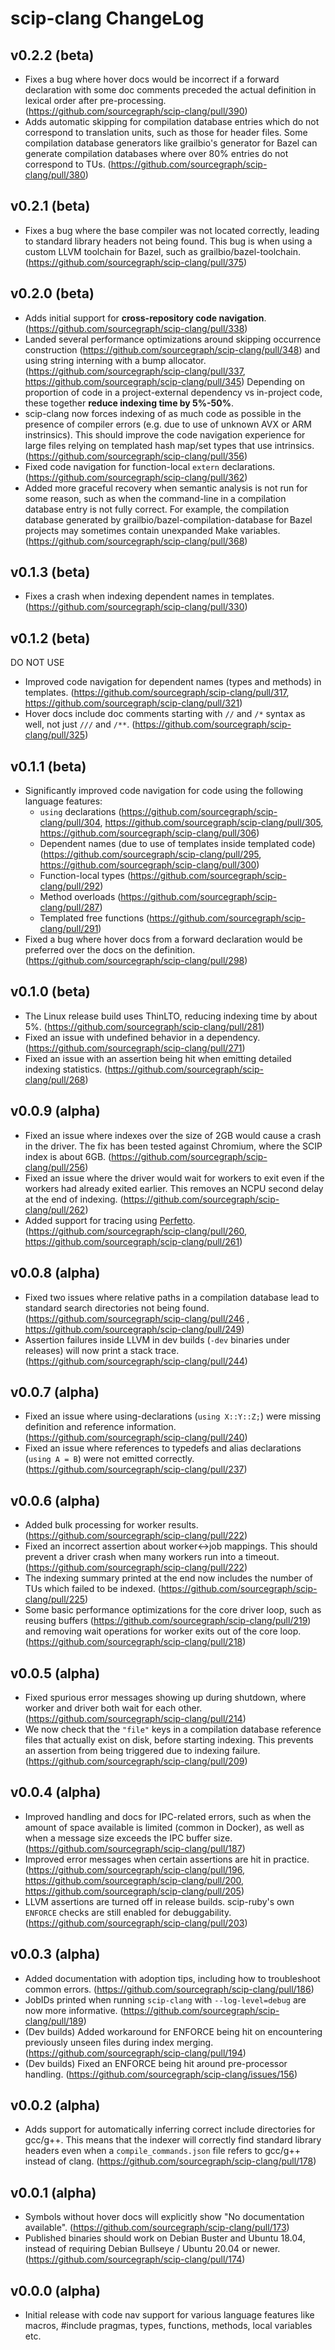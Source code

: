 # scip-clang ChangeLog

## v0.2.2 (beta)

- Fixes a bug where hover docs would be incorrect if a forward
  declaration with some doc comments preceded the actual definition
  in lexical order after pre-processing.
  (https://github.com/sourcegraph/scip-clang/pull/390)
- Adds automatic skipping for compilation database entries which
  do not correspond to translation units, such as those for header files.
  Some compilation database generators like grailbio's generator
  for Bazel can generate compilation databases where over 80% entries
  do not correspond to TUs.
  (https://github.com/sourcegraph/scip-clang/pull/380)

## v0.2.1 (beta)

- Fixes a bug where the base compiler was not located correctly,
  leading to standard library headers not being found.
  This bug is when using a custom LLVM toolchain for Bazel,
  such as grailbio/bazel-toolchain.
  (https://github.com/sourcegraph/scip-clang/pull/375)

## v0.2.0 (beta)

- Adds initial support for **cross-repository code navigation**.
  (https://github.com/sourcegraph/scip-clang/pull/338)
- Landed several performance optimizations around
  skipping occurrence construction (https://github.com/sourcegraph/scip-clang/pull/348)
  and using string interning with a bump allocator.
  (https://github.com/sourcegraph/scip-clang/pull/337,
  https://github.com/sourcegraph/scip-clang/pull/345)
  Depending on proportion of code in a project-external dependency
  vs in-project code, these together **reduce indexing time by 5%-50%**.
- scip-clang now forces indexing of as much code as possible
  in the presence of compiler errors (e.g. due to use
  of unknown AVX or ARM instrinsics). This should improve
  the code navigation experience for large files relying on
  templated hash map/set types that use intrinsics.
  (https://github.com/sourcegraph/scip-clang/pull/356)
- Fixed code navigation for function-local `extern` declarations.
  (https://github.com/sourcegraph/scip-clang/pull/362)
- Added more graceful recovery when semantic analysis is
  not run for some reason, such as when the command-line in
  a compilation database entry is not fully correct.
  For example, the compilation database
  generated by grailbio/bazel-compilation-database
  for Bazel projects may sometimes contain unexpanded Make variables.
  (https://github.com/sourcegraph/scip-clang/pull/368)

## v0.1.3 (beta)

- Fixes a crash when indexing dependent names in templates.
  (https://github.com/sourcegraph/scip-clang/pull/330)

## v0.1.2 (beta)

DO NOT USE

- Improved code navigation for dependent names (types and methods)
  in templates.
  (https://github.com/sourcegraph/scip-clang/pull/317,
   https://github.com/sourcegraph/scip-clang/pull/321)
- Hover docs include doc comments starting with `//` and `/*`
  syntax as well, not just `///` and `/**`.
  (https://github.com/sourcegraph/scip-clang/pull/325)

## v0.1.1 (beta)

- Significantly improved code navigation
  for code using the following language features:
  - `using` declarations
    (https://github.com/sourcegraph/scip-clang/pull/304,
     https://github.com/sourcegraph/scip-clang/pull/305,
     https://github.com/sourcegraph/scip-clang/pull/306)
  - Dependent names (due to use of templates inside templated code)
    (https://github.com/sourcegraph/scip-clang/pull/295,
    https://github.com/sourcegraph/scip-clang/pull/300)
  - Function-local types
    (https://github.com/sourcegraph/scip-clang/pull/292)
  - Method overloads
    (https://github.com/sourcegraph/scip-clang/pull/287)
  - Templated free functions
    (https://github.com/sourcegraph/scip-clang/pull/291)
- Fixed a bug where hover docs from a forward declaration
  would be preferred over the docs on the definition.
  (https://github.com/sourcegraph/scip-clang/pull/298)

## v0.1.0 (beta)

- The Linux release build uses ThinLTO,
  reducing indexing time by about 5%.
  (https://github.com/sourcegraph/scip-clang/pull/281)
- Fixed an issue with undefined behavior in a dependency.
  (https://github.com/sourcegraph/scip-clang/pull/271)
- Fixed an issue with an assertion being hit when emitting
  detailed indexing statistics.
  (https://github.com/sourcegraph/scip-clang/pull/268)

## v0.0.9 (alpha)

- Fixed an issue where indexes over the size of 2GB would cause
  a crash in the driver. The fix has been tested against Chromium,
  where the SCIP index is about 6GB.
  (https://github.com/sourcegraph/scip-clang/pull/256)
- Fixed an issue where the driver would wait for workers to exit
  even if the workers had already exited earlier.
  This removes an NCPU second delay at the end of indexing.
  (https://github.com/sourcegraph/scip-clang/pull/262)
- Added support for tracing using [Perfetto](https://perfetto.dev/).
  (https://github.com/sourcegraph/scip-clang/pull/260,
  https://github.com/sourcegraph/scip-clang/pull/261)

## v0.0.8 (alpha)

- Fixed two issues where relative paths in a compilation database
  lead to standard search directories not being found.
  (https://github.com/sourcegraph/scip-clang/pull/246 ,
  https://github.com/sourcegraph/scip-clang/pull/249)
- Assertion failures inside LLVM in dev builds (`-dev` binaries
  under releases) will now print a stack trace.
  (https://github.com/sourcegraph/scip-clang/pull/244)

## v0.0.7 (alpha)

- Fixed an issue where using-declarations (`using X::Y::Z;`) were
  missing definition and reference information.
  (https://github.com/sourcegraph/scip-clang/pull/240)
- Fixed an issue where references to typedefs and alias declarations
  (`using A = B`) were not emitted correctly.
  (https://github.com/sourcegraph/scip-clang/pull/237)

## v0.0.6 (alpha)

- Added bulk processing for worker results.
  (https://github.com/sourcegraph/scip-clang/pull/222)
- Fixed an incorrect assertion about worker<->job mappings.
  This should prevent a driver crash when many workers run into a timeout.
  (https://github.com/sourcegraph/scip-clang/pull/222)
- The indexing summary printed at the end now includes the number
  of TUs which failed to be indexed.
  (https://github.com/sourcegraph/scip-clang/pull/225)
- Some basic performance optimizations for the core driver loop,
  such as reusing buffers
  (https://github.com/sourcegraph/scip-clang/pull/219)
  and removing wait operations for worker exits out of the core loop.
  (https://github.com/sourcegraph/scip-clang/pull/218)

## v0.0.5 (alpha)

- Fixed spurious error messages showing up during shutdown,
  where worker and driver both wait for each other.
  (https://github.com/sourcegraph/scip-clang/pull/214)
- We now check that the `"file"` keys in a compilation database
  reference files that actually exist on disk, before starting indexing.
  This prevents an assertion from being triggered due to indexing failure.
  (https://github.com/sourcegraph/scip-clang/pull/209)

## v0.0.4 (alpha)

- Improved handling and docs for IPC-related errors, such as when
  the amount of space available is limited (common in Docker),
  as well as when a message size exceeds the IPC buffer size.
  (https://github.com/sourcegraph/scip-clang/pull/187)
- Improved error messages when certain assertions are hit in practice.
  (https://github.com/sourcegraph/scip-clang/pull/196,
  https://github.com/sourcegraph/scip-clang/pull/200,
  https://github.com/sourcegraph/scip-clang/pull/205)
- LLVM assertions are turned off in release builds.
  scip-ruby's own `ENFORCE` checks are still enabled for debuggability.
  (https://github.com/sourcegraph/scip-clang/pull/203)

## v0.0.3 (alpha)

- Added documentation with adoption tips, including how to
  troubleshoot common errors.
  (https://github.com/sourcegraph/scip-clang/pull/186)
- JobIDs printed when running `scip-clang` with `--log-level=debug`
  are now more informative.
  (https://github.com/sourcegraph/scip-clang/pull/189)
- (Dev builds) Added workaround for ENFORCE being hit on encountering
  previously unseen files during index merging.
  (https://github.com/sourcegraph/scip-clang/pull/194)
- (Dev builds) Fixed an ENFORCE being hit around pre-processor handling.
  (https://github.com/sourcegraph/scip-clang/issues/156)

## v0.0.2 (alpha)

- Adds support for automatically inferring correct include
  directories for gcc/g++. This means that the indexer will
  correctly find standard library headers even when a
  `compile_commands.json` file refers to gcc/g++ instead of clang.
  (https://github.com/sourcegraph/scip-clang/pull/178)

## v0.0.1 (alpha)

- Symbols without hover docs will explicitly show "No documentation available".
  (https://github.com/sourcegraph/scip-clang/pull/173)
- Published binaries should work on Debian Buster and Ubuntu 18.04,
  instead of requiring Debian Bullseye / Ubuntu 20.04 or newer.
  (https://github.com/sourcegraph/scip-clang/pull/174)

## v0.0.0 (alpha)

- Initial release with code nav support for various
  language features like macros, #include pragmas, types,
  functions, methods, local variables etc.
